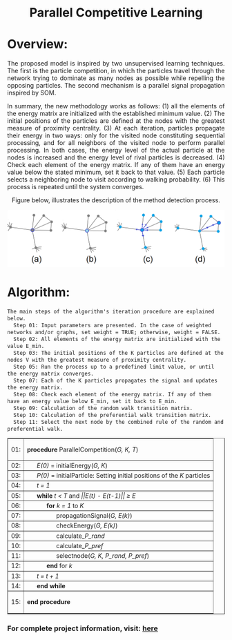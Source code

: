 <h1 align="center">Parallel Competitive Learning</h1>

Overview:
=================

<p align="justify">The proposed model is inspired by two unsupervised learning techniques. The first is the particle competition, in which the particles travel through the network trying to dominate as many nodes as possible while repelling the opposing particles. The second mechanism is a parallel signal propagation inspired by SOM.</p>
<p align="justify">In summary, the new methodology works as follows: (1) all the elements of the energy matrix are initialized with the established minimum value. (2) The initial positions of the particles are defined at the nodes with the greatest measure of proximity centrality. (3) At each iteration, particles propagate their energy in two ways: only for the visited node constituting sequential processing, and for all neighbors of the visited node to perform parallel processing. In both cases, the energy level of the actual particle at the nodes is increased and the energy level of rival particles is decreased. (4) Check each element of the energy matrix. If any of them have an energy value below the stated minimum, set it back to that value. (5) Each particle selects a neighboring node to visit according to walking probability. (6) This process is repeated until the system converges. </p>

<p align="center">Figure below, illustrates the description of the method detection process.</p>
<img src="img/image.png" alt="Illustrates the process description of the proposed method. (a) - Particle initial position at a node with the greatest measure of proximity centrality. (b) - Energy propagation in the visited node. (c) - Energy propagation to the neighbors of the visited node. (d) - Choose a new node to visit and do the process again.">


Algorithm:
=================
<!--ts-->
    The main steps of the algorithm's iteration procedure are explained below.
      Step 01: Input parameters are presented. In the case of weighted networks and/or graphs, set weight = TRUE; otherwise, weight = FALSE.
      Step 02: All elements of the energy matrix are initialized with the value E_min.
      Step 03: The initial positions of the K particles are defined at the nodes V with the greatest measure of proximity centrality.
      Step 05: Run the process up to a predefined limit value, or until the energy matrix converges.
      Step 07: Each of the K particles propagates the signal and updates the energy matrix.
      Step 08: Check each element of the energy matrix. If any of them have an energy value below E_min, set it back to E_min.
      Step 09: Calculation of the random walk transition matrix.
      Step 10: Calculation of the preferential walk transition matrix.
      Step 11: Select the next node by the combined rule of the random and preferential walk.
<!--te-->

<table border="1">
    <tr>
        <td>01: </td>
        <td><p><b>procedure</b> ParallelCompetition(<i>G, K, T</i>)</p></td>
    </tr>
    <tr>
        <td>02: </td>
        <td>&nbsp;&nbsp;&nbsp;&nbsp;&nbsp;&nbsp;<i>E(0)</i> = initialEnergy(<i>G, K</i>)</td>
    </tr>
    <tr>
        <td>03: </td>
        <td>&nbsp;&nbsp;&nbsp;&nbsp;&nbsp;&nbsp;<i>P(0)</i> = initialParticle: Setting initial positions of the <i>K</i> particles</td>
    </tr>
    <tr>
        <td>04: </td>
        <td>&nbsp;&nbsp;&nbsp;&nbsp;&nbsp;&nbsp;<i>t = 1</i></td>
    </tr>
    <tr>
        <td>05: </td>
        <td>&nbsp;&nbsp;&nbsp;&nbsp;&nbsp;&nbsp;<b>while</b> <i>t &lt; T</i> and <i>||E(t) - E(t-1)|| &ge; &Epsilon; </i></td>
    </tr>
    <tr>
        <td>06: </td>
        <td>&nbsp;&nbsp;&nbsp;&nbsp;&nbsp;&nbsp;&nbsp;&nbsp;&nbsp;&nbsp;&nbsp;&nbsp;<b>for</b> <i>k = 1</i> to <i>K</i></td>
    </tr>
    <tr>
        <td>07: </td>
        <td>&nbsp;&nbsp;&nbsp;&nbsp;&nbsp;&nbsp;&nbsp;&nbsp;&nbsp;&nbsp;&nbsp;&nbsp;&nbsp;&nbsp;&nbsp;&nbsp;&nbsp;&nbsp;propagationSignal(<i>G, E(k)</i>)</td>
    </tr>
    <tr>
        <td>08: </td>
        <td>&nbsp;&nbsp;&nbsp;&nbsp;&nbsp;&nbsp;&nbsp;&nbsp;&nbsp;&nbsp;&nbsp;&nbsp;&nbsp;&nbsp;&nbsp;&nbsp;&nbsp;&nbsp;checkEnergy(<i>G, E(k)</i>)</td>
    </tr>
    <tr>
        <td>09: </td>
        <td>&nbsp;&nbsp;&nbsp;&nbsp;&nbsp;&nbsp;&nbsp;&nbsp;&nbsp;&nbsp;&nbsp;&nbsp;&nbsp;&nbsp;&nbsp;&nbsp;&nbsp;&nbsp;calculate_<i>P_rand</i></td>
    </tr>
    <tr>
        <td>10: </td>
        <td>&nbsp;&nbsp;&nbsp;&nbsp;&nbsp;&nbsp;&nbsp;&nbsp;&nbsp;&nbsp;&nbsp;&nbsp;&nbsp;&nbsp;&nbsp;&nbsp;&nbsp;&nbsp;calculate_<i>P_pref</i></td>
    </tr>
    <tr>
        <td>11: </td>
        <td>&nbsp;&nbsp;&nbsp;&nbsp;&nbsp;&nbsp;&nbsp;&nbsp;&nbsp;&nbsp;&nbsp;&nbsp;&nbsp;&nbsp;&nbsp;&nbsp;&nbsp;&nbsp;selectnode(<i>G, K, P_rand, P_pref</i>)</td>
    </tr>
    <tr>
        <td>12: </td>
        <td>&nbsp;&nbsp;&nbsp;&nbsp;&nbsp;&nbsp;&nbsp;&nbsp;&nbsp;&nbsp;&nbsp;&nbsp;<b>end</b> for <i>k</i></td>
    </tr>
    <tr>
        <td>13: </td>
        <td>&nbsp;&nbsp;&nbsp;&nbsp;&nbsp;&nbsp;<i>t = t + 1</i></td>
    </tr>
    <tr>
        <td>14: </td>
        <td>&nbsp;&nbsp;&nbsp;&nbsp;&nbsp;&nbsp;<b>end while</b></td>
    </tr>
    <tr>
        <td>15: </td>
        <td><p><b>end procedure</b></p></td>
    </tr>
</table>

<p align="justify"><h3>For complete project information, visit: <a href="https://www.teses.usp.br/teses/disponiveis/59/59143/tde-01072022-152719/pt-br.php">here</a></h3></p>
